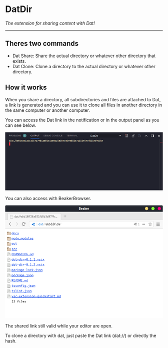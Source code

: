 # DatDir
*The extension for sharing content with Dat!*

---

## Theres two commands

* Dat Share: Share the actual directory or whatever other directory that exists.
* Dat Clone: Clone a directory to the actual directory or whatever other directory.

## How it works

When you share a directory, all subdirectories and files are attached to Dat, a link is generated and you can use it to clone all files in another directory in the same computer or another computer.

You can access the Dat link in the notification or in the output panel as you can see below.

![](docs/fig1.png)

You can also access with BeakerBrowser.

![](docs/beaker-datdir.png)

The shared link still valid while your editor are open.

To clone a directory with dat, just paste the Dat link (dat://) or directly the hash.

